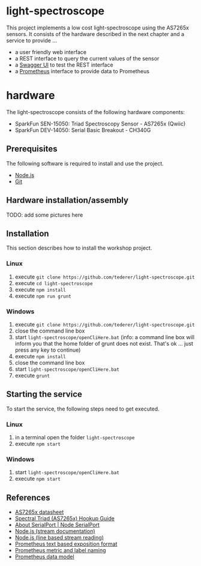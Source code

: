 # light-spectroscope

This project implements a low cost light-spectroscope using the AS7265x sensors. It consists of the hardware described in the next chapter and a service to provide ...

* a user friendly web interface
* a REST interface to query the current values of the sensor
* a [Swagger UI](https://swagger.io/tools/swagger-ui/) to test the REST interface
* a [Prometheus](https://prometheus.io) interface to provide data to Prometheus

# hardware

The light-spectroscope consists of the following hardware components:

* SparkFun SEN-15050: Triad Spectroscopy Sensor - AS7265x (Qwiic)
* SparkFun DEV-14050: Serial Basic Breakout - CH340G

## Prerequisites

The following software is required to install and use the project.

* [Node.js](https://nodejs.org/en/download/)
* [Git](https://git-scm.com/download/win)

## Hardware installation/assembly

TODO: add some pictures here

## Installation

This section describes how to install the workshop project.

### Linux
1. execute `git clone https://github.com/tederer/light-spectroscope.git`
2. execute `cd light-spectroscope`
3. execute `npm install`
4. execute `npm run grunt`

### Windows
1. execute `git clone https://github.com/tederer/light-spectroscope.git`
2. close the command line box
3. start `light-spectroscope/openCliHere.bat` (info: a command line box will inform you that the home folder of grunt does not exist. That's ok ... just press any key to continue)
4. execute `npm install`
5. close the command line box
6. start `light-spectroscope/openCliHere.bat`
7. execute `grunt`

## Starting the service 

To start the service, the following steps need to get executed.

### Linux

1. in a terminal open the folder `light-spectroscope`
2. execute `npm start`

### Windows

1. start `light-spectroscope/openCliHere.bat`
2. execute `npm start`

## References

* [AS7265x datasheet](doc/AS7265x_Datasheet.pdf)
* [Spectral Triad (AS7265x) Hookup Guide ](https://learn.sparkfun.com/tutorials/spectral-triad-as7265x-hookup-guide)
* [About SerialPort | Node SerialPort](https://serialport.io/docs/)
* [Node.js (stream documentation)](https://nodejs.org/api/stream.html#stream)
* [Node.js (line based stream reading)](https://nodejs.org/api/readline.html#readline)
* [Prometheus text based exposition format](https://prometheus.io/docs/instrumenting/exposition_formats/)
* [Prometheus metric and label naming](https://prometheus.io/docs/practices/naming/)
* [Prometheus data model](https://prometheus.io/docs/concepts/data_model/)